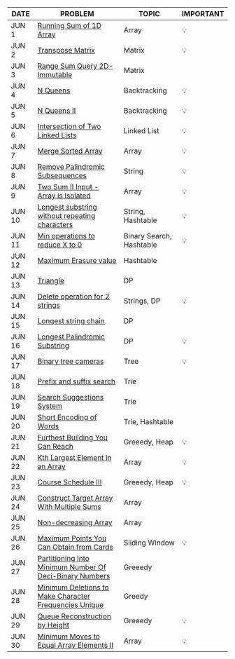 |DATE|PROBLEM|TOPIC|IMPORTANT|
|----|-----|----------|---------|
|JUN 1| [Running Sum of 1D Array](https://leetcode.com/problems/running-sum-of-1d-array/)|Array|💡|
|JUN 2| [Transpose Matrix](https://leetcode.com/problems/transpose-matrix/)|Matrix|💡|
|JUN 3| [Range Sum Query 2D- Immutable](https://leetcode.com/problems/range-sum-query-2d-immutable/)|Matrix|
|JUN 4| [N Queens](https://leetcode.com/problems/n-queens/)|Backtracking|💡|
|JUN 5| [N Queens II](https://leetcode.com/problems/n-queens-ii/)|Backtracking|💡|
|JUN 6| [Intersection of Two Linked Lists](https://leetcode.com/problems/intersection-of-two-linked-lists/)|Linked List|💡|
|JUN 7| [Merge Sorted Array](https://leetcode.com/problems/merge-sorted-array/)|Array|💡|
|JUN 8| [Remove Palindromic Subsequences](https://leetcode.com/problems/remove-palindromic-subsequences/)|String|💡|
|JUN 9| [Two Sum II Input - Array is Isolated](https://leetcode.com/problems/two-sum-ii-input-array-is-sorted/)|Array|💡|
|JUN 10| [Longest substring without repeating characters](https://leetcode.com/problems/longest-substring-without-repeating-characters/)|String, Hashtable|💡|
|JUN 11| [Min operations to reduce X to 0](https://leetcode.com/problems/minimum-operations-to-reduce-x-to-zero/)|Binary Search, Hashtable|💡|
|JUN 12| [Maximum Erasure value](https://leetcode.com/problems/maximum-erasure-value/)|Hashtable|
|JUN 13| [Triangle](https://leetcode.com/problems/triangle/)|DP|
|JUN 14| [Delete operation for 2 strings](https://leetcode.com/problems/delete-operation-for-two-strings/)|Strings, DP|💡|
|JUN 15| [Longest string chain](https://leetcode.com/problems/longest-string-chain/)|DP|
|JUN 16| [Longest Palindromic Substring](https://leetcode.com/problems/longest-palindromic-substring/)|DP| 💡 |
|JUN 17| [Binary tree cameras](https://leetcode.com/problems/binary-tree-cameras/)|Tree|💡|
|JUN 18| [Prefix and suffix search](https://leetcode.com/problems/prefix-and-suffix-search/)|Trie|
|JUN 19| [Search Suggestions System](https://leetcode.com/problems/search-suggestions-system/)|Trie|
|JUN 20| [Short Encoding of Words](https://leetcode.com/problems/short-encoding-of-words/)|Trie, Hashtable|
|JUN 21| [Furthest Building You Can Reach](https://leetcode.com/problems/furthest-building-you-can-reach/)|Greeedy, Heap|💡|
|JUN 22| [Kth Largest Element in an Array](https://leetcode.com/problems/kth-largest-element-in-an-array/)|Array|💡|
|JUN 23| [Course Schedule III](https://leetcode.com/problems/course-schedule-iii/)|Greeedy, Heap|💡|
|JUN 24| [Construct Target Array With Multiple Sums](https://leetcode.com/problems/construct-target-array-with-multiple-sums/)|Array|
|JUN 25| [Non-decreasing Array](https://leetcode.com/problems/non-decreasing-array/)|Array|
|JUN 26| [Maximum Points You Can Obtain from Cards](https://leetcode.com/problems/maximum-points-you-can-obtain-from-cards/)|Sliding Window|💡|
|JUN 27| [Partitioning Into Minimum Number Of Deci-Binary Numbers](https://leetcode.com/problems/partitioning-into-minimum-number-of-deci-binary-numbers/)|Greeedy|
|JUN 28| [Minimum Deletions to Make Character Frequencies Unique](https://leetcode.com/problems/minimum-deletions-to-make-character-frequencies-unique/)|Greedy|
|JUN 29| [Queue Reconstruction by Height](https://leetcode.com/problems/queue-reconstruction-by-height/)|Greeedy|💡|
|JUN 30| [Minimum Moves to Equal Array Elements II](https://leetcode.com/problems/minimum-moves-to-equal-array-elements-ii/)|Array|💡|
